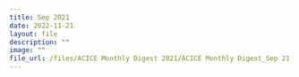 ```yaml
---
title: Sep 2021
date: 2022-11-21
layout: file
description: ""
image: ""
file_url: /files/ACICE Monthly Digest 2021/ACICE Monthly Digest_Sep 21.pdf
---
```

